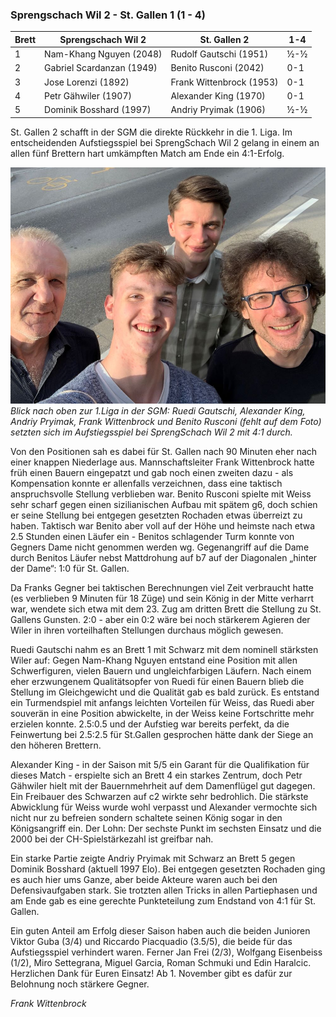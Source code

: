### Sprengschach Wil 2 - St. Gallen 1 (1 - 4)

| Brett | Sprengschach Wil 2        | St. Gallen 2             | 1-4 |
|-------|---------------------------|--------------------------|-----|
| 1     | Nam-Khang Nguyen (2048)   | Rudolf Gautschi (1951)   | ½-½ |
| 2     | Gabriel Scardanzan (1949) | Benito Rusconi (2042)    | 0-1 |
| 3     | Jose Lorenzi (1892)       | Frank Wittenbrock (1953) | 0-1 |
| 4     | Petr Gähwiler (1907)      | Alexander King (1970)    | 0-1 |
| 5     | Dominik Bosshard (1997)   | Andriy Pryimak (1906)    | ½-½ |

St. Gallen 2 schafft in der SGM die direkte Rückkehr in die 1. Liga. Im entscheidenden Aufstiegsspiel bei SprengSchach
Wil 2 gelang in einem an allen fünf Brettern hart umkämpften Match am Ende ein 4:1-Erfolg.

![Aufstiegsfoto](/assets/img/sgm/sgm-sg2-aufstieg.jpg)
_Blick nach oben zur 1.Liga in der SGM: Ruedi Gautschi, Alexander King, Andriy Pryimak, Frank Wittenbrock und Benito Rusconi (fehlt auf dem Foto) setzten sich im Aufstiegsspiel bei SprengSchach Wil 2 mit 4:1 durch._

Von den Positionen sah es dabei für St. Gallen nach 90 Minuten eher nach einer knappen Niederlage aus. Mannschaftsleiter
Frank Wittenbrock hatte früh einen Bauern eingepatzt und gab noch einen zweiten dazu - als Kompensation konnte er
allenfalls verzeichnen, dass eine taktisch anspruchsvolle Stellung verblieben war. Benito Rusconi spielte mit Weiss sehr
scharf gegen einen sizilianischen Aufbau mit spätem g6, doch schien er seine Stellung bei entgegen gesetzten Rochaden
etwas überreizt zu haben. Taktisch war Benito aber voll auf der Höhe und heimste nach etwa 2.5 Stunden einen Läufer
ein - Benitos schlagender Turm konnte von Gegners Dame nicht genommen werden wg. Gegenangriff auf die Dame durch Benitos
Läufer nebst Mattdrohung auf b7 auf der Diagonalen „hinter der Dame“: 1:0 für St. Gallen.

Da Franks Gegner bei taktischen Berechnungen viel Zeit verbraucht hatte (es verblieben 9 Minuten für 18 Züge) und sein
König in der Mitte verharrt war, wendete sich etwa mit dem 23. Zug am dritten Brett die Stellung zu St. Gallens Gunsten.
2:0 - aber ein 0:2 wäre bei noch stärkerem Agieren der Wiler in ihren vorteilhaften Stellungen durchaus möglich gewesen.

Ruedi Gautschi nahm es an Brett 1 mit Schwarz mit dem nominell stärksten Wiler auf: Gegen Nam-Khang Nguyen entstand eine
Position mit allen Schwerfiguren, vielen Bauern und ungleichfarbigen Läufern. Nach einem eher erzwungenem Qualitätsopfer
von Ruedi für einen Bauern blieb die Stellung im Gleichgewicht und die Qualität gab es bald zurück. Es entstand ein
Turmendspiel mit anfangs leichten Vorteilen für Weiss, das Ruedi aber souverän in eine Position abwickelte, in der Weiss
keine Fortschritte mehr erzielen konnte. 2.5:0.5 und der Aufstieg war bereits perfekt, da die Feinwertung bei 2.5:2.5
für St.Gallen gesprochen hätte dank der Siege an den höheren Brettern.

Alexander King - in der Saison mit 5/5 ein Garant für die Qualifikation für dieses Match - erspielte sich an Brett 4 ein
starkes Zentrum, doch Petr Gähwiler hielt mit der Bauernmehrheit auf dem Damenflügel gut dagegen. Ein Freibauer des
Schwarzen auf c2 wirkte sehr bedrohlich. Die stärkste Abwicklung für Weiss wurde wohl verpasst und Alexander vermochte
sich nicht nur zu befreien sondern schaltete seinen König sogar in den Königsangriff ein. Der Lohn: Der sechste Punkt im
sechsten Einsatz und die 2000 bei der CH-Spielstärkezahl ist greifbar nah.

Ein starke Partie zeigte Andriy Pryimak mit Schwarz an Brett 5 gegen Dominik Bosshard (aktuell 1997 Elo). Bei entgegen
gesetzten Rochaden ging es auch hier ums Ganze, aber beide Akteure waren auch bei den Defensivaufgaben stark. Sie
trotzten allen Tricks in allen Partiephasen und am Ende gab es eine gerechte Punkteteilung zum Endstand von 4:1 für St.
Gallen.

Ein guten Anteil am Erfolg dieser Saison haben auch die beiden Junioren Viktor Guba (3/4) und Riccardo Piacquadio
(3.5/5), die beide für das Aufstiegsspiel verhindert waren. Ferner Jan Frei (2/3), Wolfgang Eisenbeiss (1/2), Miro
Settegrana, Miguel Garcia, Roman Schmuki und Edin Haralcic. Herzlichen Dank für Euren Einsatz! Ab 1. November gibt es
dafür zur Belohnung noch stärkere Gegner.


_Frank Wittenbrock_
